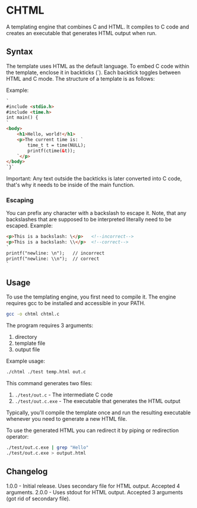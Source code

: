 # CHTML

A templating engine that combines C and HTML. It compiles to C code and creates an executable that generates HTML output when run.

## Syntax

The template uses HTML as the default language. To embed C code within the template, enclose it in backticks (`). Each backtick toggles between HTML and C mode.
The structure of a template is as follows:

Example:

```html
`
#include <stdio.h>
#include <time.h>
int main() {
`
<body>
    <h1>Hello, world!</h1>
    <p>The current time is: `
        time_t t = time(NULL);
        printf(ctime(&t));
    `</p>
</body>
`}`
```

Important: Any text outside the backticks is later converted into C code, that's why it needs to be inside of the main function.

### Escaping

You can prefix any character with a backslash to escape it. Note, that any backslashes that are supposed to be interpreted literally need to be escaped. Example:

```html
<p>This is a backslash: \</p>   <!--incorrect-->
<p>This is a backslash: \\</p>  <!--correct-->
`
printf("newline: \n");   // incorrect
printf("newline: \\n");  // correct
`
```

## Usage

To use the templating engine, you first need to compile it. The engine requires gcc to be installed and accessible in your PATH.

```bash
gcc -o chtml chtml.c
```

The program requires 3 arguments:

1. directory
2. template file
3. output file

Example usage:

```bash
./chtml ./test temp.html out.c
```

This command generates two files:

1. `./test/out.c` - The intermediate C code
2. `./test/out.c.exe` - The executable that generates the HTML output

Typically, you'll compile the template once and run the resulting executable whenever you need to generate a new HTML file.

To use the generated HTML you can redirect it by piping or redirection operator:

```bash
./test/out.c.exe | grep "Hello"
./test/out.c.exe > output.html
```

## Changelog

1.0.0 - Initial release. Uses secondary file for HTML output. Accepted 4 arguments.
2.0.0 - Uses stdout for HTML output. Accepted 3 arguments (got rid of secondary file).